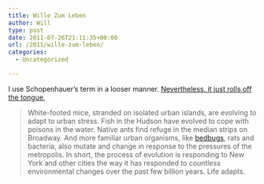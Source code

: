 ```yaml
---
title: Wille Zum Leben
author: Will
type: post
date: 2011-07-26T21:11:35+00:00
url: /2011/wille-zum-leben/
categories:
  - Uncategorized

---
```

I use Schopenhauer&#8217;s term in a looser manner. [Nevertheless, it just rolls off the tongue,][1] 

> White-footed mice, stranded on isolated urban islands, are evolving to adapt to urban stress. Fish in the Hudson have evolved to cope with poisons in the water. Native ants find refuge in the median strips on Broadway. And more familiar urban organisms, like [bedbugs][2], rats and bacteria, also mutate and change in response to the pressures of the metropolis. In short, the process of evolution is responding to New York and other cities the way it has responded to countless environmental changes over the past few billion years. Life adapts.

 [1]: http://www.nytimes.com/2011/07/26/science/26evolve.html?_r=1&pagewanted=1&hp
 [2]: http://topics.nytimes.com/top/reference/timestopics/subjects/b/bedbugs/index.html?inline=nyt-classifier "More articles about bedbugs."